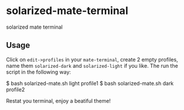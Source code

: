 solarized-mate-terminal
=======================

solarized mate terminal

## Usage

Click on `edit->profiles` in your `mate-terminal`, 
create 2 empty profiles, name them `solarized-dark` and `solarized-light`
if you like.
The run the script in the following way:

   $ bash solarized-mate.sh light profile1
   $ bash solarized-mate.sh dark profile2

Restat you terminal, enjoy a beatiful theme!


